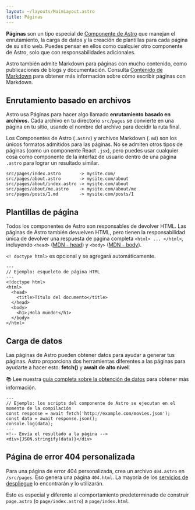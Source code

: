 ```yaml
---
layout: ~/layouts/MainLayout.astro
title: Páginas
---
```


**Páginas** son un tipo especial de [Componente de Astro](/es/core-concepts/astro-components) que manejan el enrutamiento, la carga de datos y la creación de plantillas para cada página de su sitio web. Puedes pensar en ellos como cualquier otro componente de Astro, solo que con responsabilidades adicionales.

Astro también admite Markdown para páginas con mucho contenido, como publicaciones de blogs y documentación. Consulta [Contenido de Markdown](/es/guides/markdown-content) para obtener más información sobre cómo escribir páginas con Markdown.

## Enrutamiento basado en archivos

Astro usa Páginas para hacer algo llamado **enrutamiento basado en archivos.** Cada archivo en tu directorio `src/pages` se convierte en una página en tu sitio, usando el nombre del archivo para decidir la ruta final.

Los Componentes de Astro (`.astro`) y archivos Markdown (`.md`) son los únicos formatos admitidos para las páginas. No se admiten otros tipos de páginas (como un componente React `.jsx`), pero puedes usar cualquier cosa como componente de la interfaz de usuario dentro de una página `.astro` para lograr un resultado similar.

```
src/pages/index.astro       -> mysite.com/
src/pages/about.astro       -> mysite.com/about
src/pages/about/index.astro -> mysite.com/about
src/pages/about/me.astro    -> mysite.com/about/me
src/pages/posts/1.md        -> mysite.com/posts/1
```

## Plantillas de página

Todos los componentes de Astro son responsables de devolver HTML. Las páginas de Astro también devuelven HTML, pero tienen la responsabilidad única de devolver una respuesta de página completa `<html> ... </html>`, incluyendo `<head>` ([MDN <span class = "sr-only">- head</span>](https://developer.mozilla.org/en-US/docs/Web/HTML/Element/head)) y `<body>` ([MDN <span class = "sr-only ">- body</span>](https://developer.mozilla.org/en-US/docs/Web/HTML/Element/body)).

`<! doctype html>` es opcional y se agregará automáticamente.

```astro
---
// Ejemplo: esqueleto de página HTML
---
<!doctype html>
<html>
  <head>
    <title>Título del documento</title>
  </head>
  <body>
    <h1>¡Hola mundo!</h1>
  </body>
</html>
```

## Carga de datos

Las páginas de Astro pueden obtener datos para ayudar a generar tus páginas. Astro proporciona dos herramientas diferentes a las páginas para ayudarte a hacer esto: **fetch()** y **await de alto nivel**.

📚 Lee nuestra [guía completa sobre la obtención de datos](/es/guides/data-fetching) para obtener más información.

```astro
---
// Ejemplo: los scripts del componente de Astro se ejecutan en el momento de la compilación
const response = await fetch('http://example.com/movies.json');
const data = await response.json();
console.log(data);
---
<!-- Envía el resultado a la página -->
<div>{JSON.stringify(data)}</div>
```

## Página de error 404 personalizada

Para una página de error 404 personalizada, crea un archivo `404.astro` en `/src/pages`. Eso genera una página `404.html`. La mayoría de los [servicios de despliegue](/es/guides/deploy) lo encontrarán y lo utilizarán.

Esto es especial y diferente al comportamiento predeterminado de construir `page.astro` (o `page/index.astro`) a `page/index.html`.
